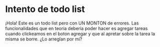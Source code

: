 # Intento de todo list

¡Hola! Este es un todo list pero con UN MONTON de errores. Las funcionalidades que en teoria deberia poder hacer es agregar tareas cuando clickeamos en el boton agregar y que al apretar sobre la tarea la misma se borre. ¿Lo arreglan por mi?
